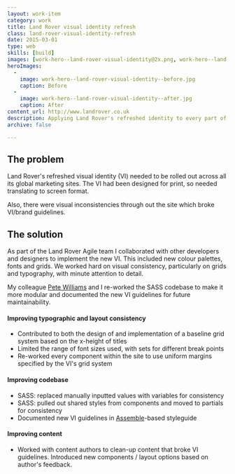 ```yaml
---
layout: work-item
category: work
title: Land Rover visual identity refresh
class: land-rover-visual-identity-refresh
date: 2015-03-01
type: web
skills: [build]
images: [work-hero--land-rover-visual-identity@2x.png, work-hero--land-rover-visual-identity--large.png]
heroImages:
  -
    image: work-hero--land-rover-visual-identity--before.jpg
    caption: Before
  -
    image: work-hero--land-rover-visual-identity--after.jpg
    caption: After
content_url: http://www.landrover.co.uk
description: Applying Land Rover's refreshed identity to every part of their global marketing websites.
archive: false

---
```


## The problem
Land Rover's refreshed visual identity (VI) needed to be rolled out across all its global marketing sites. The VI had been designed for print, so needed translating to screen format.

Also, there were visual inconsistencies through out the site which broke VI/brand guidelines.

## The solution
As part of the Land Rover Agile team I collaborated with other developers and designers to implement the new VI. This included new colour palettes, fonts and grids. We worked hard on visual consistency, particularly on grids and typography, with minute attention to detail.

My colleague [Pete Williams](http://www.petewritescode.com) and I re-worked the SASS codebase to make it more modular and documented the new VI guidelines for future maintainability.

#### Improving typographic and layout consistency

* Contributed to both the design of and implementation of a baseline grid system based on the x-height of titles
* Limited the range of font sizes used, with sets for different break points
* Re-worked every component within the site to use uniform margins specified by the VI's grid system

#### Improving codebase

* SASS: replaced manually inputted values with variables for consistency
* SASS: pulled out shared styles from components and moved to partials for consistency
* Documented new VI guidelines in [Assemble](http://assemble.io)-based styleguide

#### Improving content

* Worked with content authors to clean-up content that broke VI guidelines. Introduced new components / layout options based on author's feedback.
